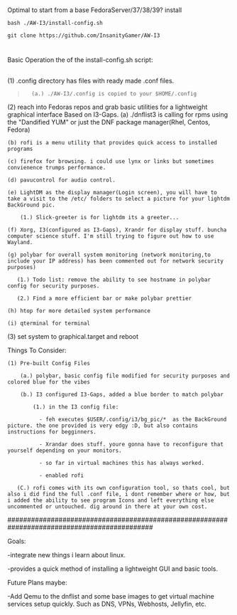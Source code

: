 #
Optimal to start from a base FedoraServer/37/38/39? install


```bash ./AW-I3/install-config.sh```

```git clone https://github.com/InsanityGamer/AW-I3```

#
Basic Operation the of the install-config.sh script:
##
(1) .config directory has files with ready made .conf files.
>       (a.) ./AW-I3/.config is copied to your $HOME/.config
 
(2) reach into Fedoras repos and grab basic utilities for a lightweight graphical interface Based on I3-Gaps.
    (a) ./dnflist3 is calling for rpms using the "Dandified YUM" or just the DNF package manager(Rhel, Centos, Fedora)

    (b) rofi is a menu utility that provides quick access to installed programs

    (c) firefox for browsing. i could use lynx or links but sometimes convienence trumps performance.

    (d) pavucontrol for audio control.

    (e) LightDM as the display manager(Login screen), you will have to take a visit to the /etc/ folders to select a picture for your lightdm BackGround pic.

        (1.) Slick-greeter is for lightdm its a greeter...

    (f) Xorg, I3(configured as I3-Gaps), Xrandr for display stuff. buncha computer science stuff. I'm still trying to figure out how to use Wayland.

    (g) polybar for overall system monitoring (network monitoring,to include your IP address) has been commented out for network security purposes)

       (1.) Todo list: remove the ability to see hostname in polybar config for security purposes. 

       (2.) Find a more efficient bar or make polybar prettier

    (h) htop for more detailed system performance

    (i) qterminal for terminal



(3) set system to graphical.target and reboot

Things To Consider:

    (1) Pre-built Config Files

        (a.) polybar, basic config file modified for security purposes and colored blue for the vibes

        (b.) I3 configured I3-Gaps, added a blue border to match polybar

            (1.) in the I3 config file:

              - feh executes $USER/.config/i3/bg_pic/*  as the BackGround picture. the one provided is very edgy :D, but also contains instructions for begginners.

              - Xrandar does stuff. youre gonna have to reconfigure that yourself depending on your monitors.

              - so far in virtual machines this has always worked.

              - enabled rofi

       (C.) rofi comes with its own configuration tool, so thats cool, but also i did find the full .conf file, i dont remember where or how, but i added the ability to see program Icons and left everything else uncommented or untouched. dig around in there at your own cost.
#############################################################################################

Goals:

-integrate new things i learn about linux.

-provides a quick method of installing a lightweight GUI and basic tools.



Future Plans maybe:

-Add Qemu to the dnflist and some base images to get virtual machine services setup quickly. Such as DNS, VPNs, Webhosts, Jellyfin, etc.
